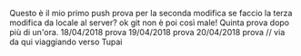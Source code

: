 ﻿Questo è il mio primo push
prova per la seconda modifica
se faccio la terza modifica da locale al server?
ok git non è poi così male!
Quinta prova dopo più di un'ora.
18/04/2018 prova
19/04/2018 prova
20/04/2018 prova
//
via da qui viaggiando verso Tupai
